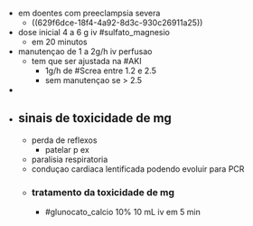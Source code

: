 - em doentes com preeclampsia severa
	- ((629f6dce-18f4-4a92-8d3c-930c26911a25))
- dose inicial 4 a 6 g iv #sulfato_magnesio
	- em 20 minutos
- manutençao de 1 a 2g/h iv perfusao
	- tem que ser ajustada na #AKI
		- 1g/h de #Screa entre 1.2 e 2.5
		- sem manutençao se > 2.5
-
- ## sinais de toxicidade de mg
	- perda de reflexos
		- patelar p ex
	- paralisia respiratoria
	- conduçao cardiaca lentificada podendo evoluir para PCR
	- ### tratamento da toxicidade de mg
		- #glunocato_calcio 10% 10 mL iv em 5 min